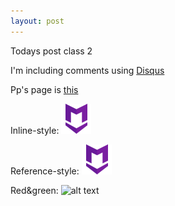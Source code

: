 ```yaml
---
layout: post
---
```

Todays post class 2

I'm including comments using [Disqus](http://www.disqus.com)

Pp's page is [this](http://priscillapi.github.io)
 
Inline-style: 
![alt text](https://github.com/adam-p/markdown-here/raw/master/src/common/images/icon48.png "Logo Title Text 1")

Reference-style: 
![alt text][logo]

[logo]: https://github.com/adam-p/markdown-here/raw/master/src/common/images/icon48.png "Logo Title Text 2"


Red&green: 
![alt text](https://farm9.staticflickr.com/8579/16309331146_58307b1b56.jpg "red&green")
